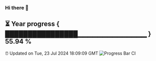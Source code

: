 ### Hi there 👋
⏳ Year progress { ████████████████▁▁▁▁▁▁▁▁▁▁▁▁▁▁ } 55.94 %
---
⏰ Updated on Tue, 23 Jul 2024 18:09:09 GMT
![Progress Bar CI](https://github.com/Moyi321/Moyi321/workflows/Progress%20Bar%20CI/badge.svg)
